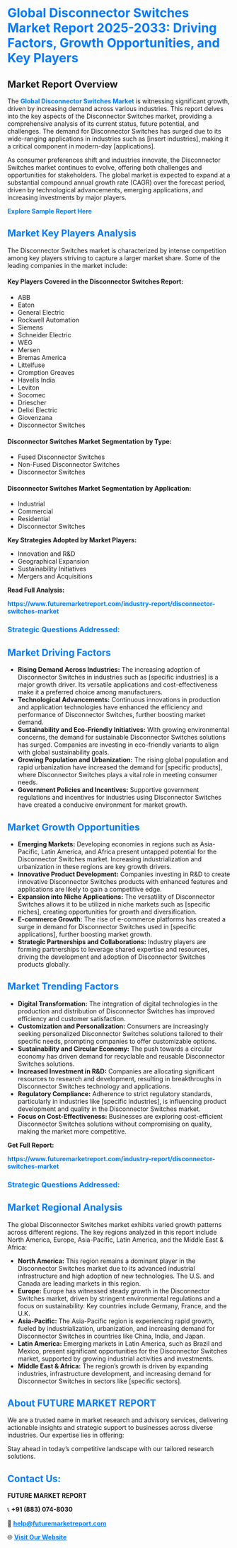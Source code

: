 <h1 style="color: #007BFF;">Global Disconnector Switches Market Report 2025-2033: Driving Factors, Growth Opportunities, and Key Players</h1>

<section id="overview">
<h2>Market Report Overview</h2>
<p>The <a href="https://www.futuremarketreport.com/industry-report/disconnector-switches-market" style="color: #007BFF; text-decoration: none;"><strong>Global Disconnector Switches Market</strong></a> is witnessing significant growth, driven by increasing demand across various industries. This report delves into the key aspects of the Disconnector Switches market, providing a comprehensive analysis of its current status, future potential, and challenges. The demand for Disconnector Switches has surged due to its wide-ranging applications in industries such as [insert industries], making it a critical component in modern-day [applications].</p>
<p>As consumer preferences shift and industries innovate, the Disconnector Switches market continues to evolve, offering both challenges and opportunities for stakeholders. The global market is expected to expand at a substantial compound annual growth rate (CAGR) over the forecast period, driven by technological advancements, emerging applications, and increasing investments by major players.</p>
</section>

<section id="overview">
<p><a href="https://www.futuremarketreport.com/request-sample/reportId=100003" style="color: #007BFF; text-decoration: none;"><strong>Explore Sample Report Here</strong></a></p>
</section>

<section id="key-players">
<h2 style="color: #007BFF;">Market Key Players Analysis</h2>
<p>The Disconnector Switches market is characterized by intense competition among key players striving to capture a larger market share. Some of the leading companies in the market include:</p>
<h4>Key Players Covered in the Disconnector Switches Report:</h4>
<ul><li>ABB</li><li>Eaton</li><li>General Electric</li><li>Rockwell Automation</li><li>Siemens</li><li>Schneider Electric</li><li>WEG</li><li>Mersen</li><li>Bremas America</li><li>Littelfuse</li><li>Cromption Greaves</li><li>Havells India</li><li>Leviton</li><li>Socomec</li><li>Driescher</li><li>Delixi Electric</li><li>Giovenzana</li><li>Disconnector Switches</li></ul>
<h4>Disconnector Switches Market Segmentation by Type:</h4>
<ul><li>Fused Disconnector Switches</li><li>Non-Fused Disconnector Switches</li><li>Disconnector Switches</li></ul>

<h4>Disconnector Switches Market Segmentation by Application:</h4>
<ul><li>Industrial</li><li>Commercial</li><li>Residential</li><li>Disconnector Switches</li></ul>
<p><strong>Key Strategies Adopted by Market Players:</strong></p>
<ul>
<li>Innovation and R&D</li>
<li>Geographical Expansion</li>
<li>Sustainability Initiatives</li>
<li>Mergers and Acquisitions</li>
</ul>
</section>

<section>
<p><strong>Read Full Analysis: </strong></p><a href="https://www.futuremarketreport.com/industry-report/disconnector-switches-market" style="color: #007BFF; text-decoration: none;"><strong>https://www.futuremarketreport.com/industry-report/disconnector-switches-market</strong></a>
<h3 style="color: #007BFF;">Strategic Questions Addressed:</h3>
</section>

<section id="driving-factors">
<h2 style="color: #007BFF;">Market Driving Factors</h2>
<ul>
<li><strong>Rising Demand Across Industries:</strong> The increasing adoption of Disconnector Switches in industries such as [specific industries] is a major growth driver. Its versatile applications and cost-effectiveness make it a preferred choice among manufacturers.</li>
<li><strong>Technological Advancements:</strong> Continuous innovations in production and application technologies have enhanced the efficiency and performance of Disconnector Switches, further boosting market demand.</li>
<li><strong>Sustainability and Eco-Friendly Initiatives:</strong> With growing environmental concerns, the demand for sustainable Disconnector Switches solutions has surged. Companies are investing in eco-friendly variants to align with global sustainability goals.</li>
<li><strong>Growing Population and Urbanization:</strong> The rising global population and rapid urbanization have increased the demand for [specific products], where Disconnector Switches plays a vital role in meeting consumer needs.</li>
<li><strong>Government Policies and Incentives:</strong> Supportive government regulations and incentives for industries using Disconnector Switches have created a conducive environment for market growth.</li>
</ul>
</section>

<section id="growth-opportunities">
<h2 style="color: #007BFF;">Market Growth Opportunities</h2>
<ul>
<li><strong>Emerging Markets:</strong> Developing economies in regions such as Asia-Pacific, Latin America, and Africa present untapped potential for the Disconnector Switches market. Increasing industrialization and urbanization in these regions are key growth drivers.</li>
<li><strong>Innovative Product Development:</strong> Companies investing in R&D to create innovative Disconnector Switches products with enhanced features and applications are likely to gain a competitive edge.</li>
<li><strong>Expansion into Niche Applications:</strong> The versatility of Disconnector Switches allows it to be utilized in niche markets such as [specific niches], creating opportunities for growth and diversification.</li>
<li><strong>E-commerce Growth:</strong> The rise of e-commerce platforms has created a surge in demand for Disconnector Switches used in [specific applications], further boosting market growth.</li>
<li><strong>Strategic Partnerships and Collaborations:</strong> Industry players are forming partnerships to leverage shared expertise and resources, driving the development and adoption of Disconnector Switches products globally.</li>
</ul>
</section>

<section id="trending-factors">
<h2 style="color: #007BFF;">Market Trending Factors</h2>
<ul>
<li><strong>Digital Transformation:</strong> The integration of digital technologies in the production and distribution of Disconnector Switches has improved efficiency and customer satisfaction.</li>
<li><strong>Customization and Personalization:</strong> Consumers are increasingly seeking personalized Disconnector Switches solutions tailored to their specific needs, prompting companies to offer customizable options.</li>
<li><strong>Sustainability and Circular Economy:</strong> The push towards a circular economy has driven demand for recyclable and reusable Disconnector Switches solutions.</li>
<li><strong>Increased Investment in R&D:</strong> Companies are allocating significant resources to research and development, resulting in breakthroughs in Disconnector Switches technology and applications.</li>
<li><strong>Regulatory Compliance:</strong> Adherence to strict regulatory standards, particularly in industries like [specific industries], is influencing product development and quality in the Disconnector Switches market.</li>
<li><strong>Focus on Cost-Effectiveness:</strong> Businesses are exploring cost-efficient Disconnector Switches solutions without compromising on quality, making the market more competitive.</li>
</ul>
</section>

<section>
<p><strong>Get Full Report: </strong></p><a href="https://www.futuremarketreport.com/industry-report/disconnector-switches-market" style="color: #007BFF; text-decoration: none;"><strong>https://www.futuremarketreport.com/industry-report/disconnector-switches-market</strong></a>
<h3 style="color: #007BFF;">Strategic Questions Addressed:</h3>
</section>


<section id="regional-analysis">
<h2 style="color: #007BFF;">Market Regional Analysis</h2>
<p>The global Disconnector Switches market exhibits varied growth patterns across different regions. The key regions analyzed in this report include North America, Europe, Asia-Pacific, Latin America, and the Middle East & Africa:</p>
<ul>
<li><strong>North America:</strong> This region remains a dominant player in the Disconnector Switches market due to its advanced industrial infrastructure and high adoption of new technologies. The U.S. and Canada are leading markets in this region.</li>
<li><strong>Europe:</strong> Europe has witnessed steady growth in the Disconnector Switches market, driven by stringent environmental regulations and a focus on sustainability. Key countries include Germany, France, and the U.K.</li>
<li><strong>Asia-Pacific:</strong> The Asia-Pacific region is experiencing rapid growth, fueled by industrialization, urbanization, and increasing demand for Disconnector Switches in countries like China, India, and Japan.</li>
<li><strong>Latin America:</strong> Emerging markets in Latin America, such as Brazil and Mexico, present significant opportunities for the Disconnector Switches market, supported by growing industrial activities and investments.</li>
<li><strong>Middle East & Africa:</strong> The region’s growth is driven by expanding industries, infrastructure development, and increasing demand for Disconnector Switches in sectors like [specific sectors].</li>
</ul>
</section>

<footer>
<h2 style="color: #007BFF;">About FUTURE MARKET REPORT</h2>
<p>We are a trusted name in market research and advisory services, delivering actionable insights and strategic support to businesses across diverse industries. Our expertise lies in offering:</p>

<p>Stay ahead in today’s competitive landscape with our tailored research solutions.</p>

<h2 style="color: #007BFF;">Contact Us:</h2>
<p><strong>FUTURE MARKET REPORT</strong></p>
<p>📞 <strong>+91 (883) 074-8030</strong></p>
<p>📧 <strong><a href="mailto:help@futuremarketreport.com" style="color: #007BFF;">help@futuremarketreport.com</a></strong></p>
<p>🌐 <strong><a href="https://www.futuremarketreport.com/" style="color: #007BFF;">Visit Our Website</a></strong></p>
</footer>